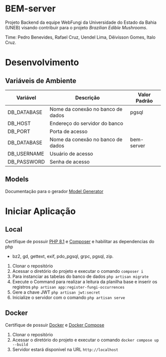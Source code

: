 # BEM-server

Projeto Backend da equipe WebFungi da Universidade do Estado da Bahia (UNEB) visando contribuir para o projeto *Brazilian Edible Mushrooms*.

Time: Pedro Benevides, Rafael Cruz, Uendel Lima, Dêivísson Gomes, Italo Cruz.

# Desenvolvimento

<h2 id="variaveis-ambiente">Variáveis de Ambiente</h2>

| Variável    | Descrição                                     | Valor Padrão |
| ----------- | --------------------------------------------- | ------------ |
| DB_DATABASE | Nome da conexão no banco de dados             | pgsql        |
| DB_HOST     | Endereço do servidor do banco                 |              |
| DB_PORT     | Porta de acesso                               |              |
| DB_DATABASE | Nome da conexão no banco de dados             | bem-server   |
| DB_USERNAME | Usuário de acesso                             |              |
| DB_PASSWORD | Senha de acesso                               |              |

## Models
Documentação para o gerador [Model Generator](https://github.com/reliese/laravel)

# Iniciar Aplicação

## Local
Certifique de possuir [PHP 8.1](https://www.php.net/downloads.php) e [Composer](https://getcomposer.org/download/) e habilitar as dependencias do php 
*   bz2, gd, gettext, exif, pdo_pgsql, grpc, pgsql, zip.

1. Clonar o repositório
2. Acessar o diretório do projeto e executar o comando `composer i`
3. Para instanciar as tabelas do banco de dados `php artisan migrate`
4. Execute o Command para realizar a leitura da planilha base e inserir os registros `php artisan app:register-fungi-occurrences`
5. Gere a chave JWT `php artisan jwt:secret`
6. Inicialize o servidor com o comando `php artisan serve`

## Docker
Certifique de possuir [Docker](https://docs.docker.com/get-docker/) e [Docker Compose](https://docs.docker.com/compose/install/)
1. Clonar o repositório
2. Acessar o diretório do projeto e executar o comando `docker compose up --build`
3. Servidor estará disponivel na URL `http://localhost`
